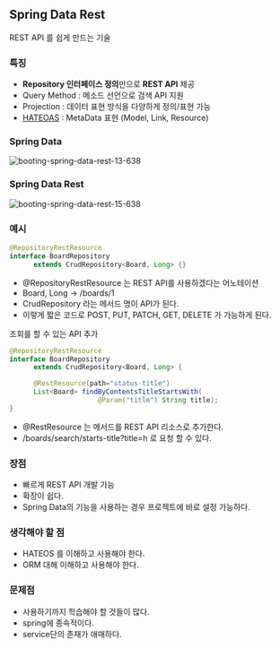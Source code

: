 ## Spring Data Rest

REST API 를 쉽게 만드는 기술

### 특징

* **Repository 인터페이스 정의**만으로 **REST API** 제공
* Query Method : 메소드 선언으로 검색 API 지원
* Projection : 데이터 표현 방식을 다양하게 정의/표현 가능
* [HATEOAS](https://github.com/nobodyjbj/Algorithm/wiki/HATEOAS) : MetaData 표현 (Model, Link, Resource)


### Spring Data
![booting-spring-data-rest-13-638](https://user-images.githubusercontent.com/21189169/93303163-0ab86300-f836-11ea-8adb-ce57932f2e58.jpg)

### Spring Data Rest
![booting-spring-data-rest-15-638](https://user-images.githubusercontent.com/21189169/93303378-51a65880-f836-11ea-911a-8027daa5fd11.jpg)

### 예시

```java
@RepositoryRestResource
interface BoardRepository
      extends CrudRepository<Board, Long> {} 
```

* @RepositoryRestResource 는 REST API를 사용하겠다는 어노테이션
* Board, Long -> /boards/1
* CrudRepository 라는 메서드 명이 API가 된다.
* 이렇게 짧은 코드로 POST, PUT, PATCH, GET, DELETE 가 가능하게 된다.

조회를 할 수 있는 API 추가
```java
@RepositoryRestResource
interface BoardRepository
      extends CrudRepository<Board, Long> {

      @RestResource(path="status-title")
      List<Board> findByContentsTitleStartsWith(
                      @Param("title") String title);
}
```

* @RestResource 는 메서드를 REST API 리소스로 추가한다.
* /boards/search/starts-title?title=h 로 요청 할 수 있다.

### 장점

* 빠르게 REST API 개발 가능
* 확장이 쉽다.
* Spring Data의 기능을 사용하는 경우 프로젝트에 바로 설정 가능하다.

### 생각해야 할 점

* HATEOS 를 이해하고 사용해야 한다.
* ORM 대해 이해하고 사용해야 한다.

### 문제점

* 사용하기까지 학습해야 할 것들이 많다.
* spring에 종속적이다.
* service단의 존재가 애매하다.